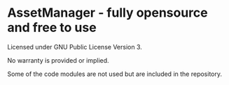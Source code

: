 # AssetManager - fully opensource and free to use
Licensed under GNU Public License Version 3.

No warranty is provided or implied.

Some of the code modules are not used but are included in the repository.
